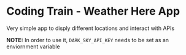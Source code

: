 Coding Train - Weather Here App
===============================

Very simple app to disply different locations and interact with APIs

**NOTE:** In order to use it, `DARK_SKY_API_KEY` needs to be set as an enviornment variable
